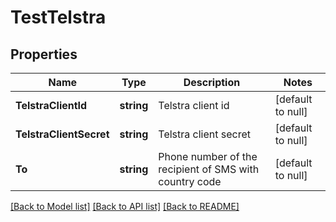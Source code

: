 # TestTelstra

## Properties
Name | Type | Description | Notes
------------ | ------------- | ------------- | -------------
**TelstraClientId** | **string** | Telstra client id | [default to null]
**TelstraClientSecret** | **string** | Telstra client secret | [default to null]
**To** | **string** | Phone number of the recipient of SMS with country code | [default to null]

[[Back to Model list]](../README.md#documentation-for-models) [[Back to API list]](../README.md#documentation-for-api-endpoints) [[Back to README]](../README.md)


